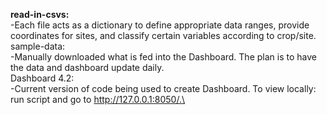 <b> read-in-csvs: </b>\
-Each file acts as a dictionary to define appropriate data ranges, provide coordinates for sites, and classify certain variables according to crop/site.\
sample-data:\
-Manually downloaded what is fed into the Dashboard. The plan is to have the data and dashboard update daily.\
Dashboard 4.2:\
-Current version of code being used to create Dashboard. To view locally: run script and go to http://127.0.0.1:8050/.\
